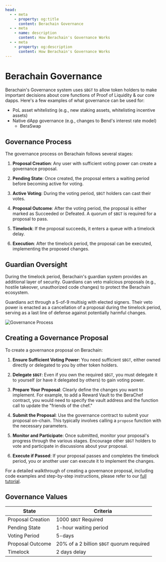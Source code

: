 ```yaml
---
head:
  - - meta
    - property: og:title
      content: Berachain Governance
  - - meta
    - name: description
      content: How Berachain's Governance Works
  - - meta
    - property: og:description
      content: How Berachain's Governance Works
---
```


# Berachain Governance

Berachain's Governance system uses `$BGT` to allow token holders to make important decisions about core functions of Proof of Liquidity & our core dapps. Here's a few examples of what governance can be used for:

- PoL asset whitelisting (e.g., new staking assets, whitelisting incentive assets)
- Native dApp governance (e.g., changes to Bend's interest rate model)
  - BeraSwap

## Governance Process

The governance process on Berachain follows several stages:

1. **Proposal Creation**: Any user with sufficient voting power can create a governance proposal.

2. **Pending State**: Once created, the proposal enters a waiting period before becoming active for voting.

3. **Active Voting**: During the voting period, `$BGT` holders can cast their votes.

4. **Proposal Outcome**: After the voting period, the proposal is either marked as Succeeded or Defeated. A quorum of `$BGT` is required for a proposal to pass.

5. **Timelock**: If the proposal succeeds, it enters a queue with a timelock delay.

6. **Execution**: After the timelock period, the proposal can be executed, implementing the proposed changes.

## Guardian Oversight

During the timelock period, Berachain's guardian system provides an additional layer of security. Guardians can veto malicious proposals (e.g., hostile takeover, unauthorized code changes) to protect the Berachain ecosystem.

Guardians act through a 5-of-9 multisig with elected signers. Their veto power is enacted as a cancellation of a proposal during the timelock period, serving as a last line of defense against potentially harmful changes.

![Governance Process](/assets/governance-process.png)

## Creating a Governance Proposal

To create a governance proposal on Berachain:

1. **Ensure Sufficient Voting Power**: You need sufficient `$BGT`, either owned directly or delegated to you by other token holders.

2. **Delegate `$BGT`**: Even if you own the required `$BGT`, you must delegate it to yourself (or have it delegated by others) to gain voting power.

3. **Prepare Your Proposal**: Clearly define the changes you want to implement. For example, to add a Reward Vault to the BeraChef contract, you would need to specify the vault address and the function call to update the "friends of the chef."

4. **Submit the Proposal**: Use the governance contract to submit your proposal on-chain. This typically involves calling a `propose` function with the necessary parameters.

5. **Monitor and Participate**: Once submitted, monitor your proposal's progress through the various stages. Encourage other `$BGT` holders to vote and participate in discussions about your proposal.

6. **Execute if Passed**: If your proposal passes and completes the timelock period, you or another user can execute it to implement the changes.

For a detailed walkthrough of creating a governance proposal, including code examples and step-by-step instructions, please refer to our [full tutorial](https://github.com/berachain/guides/tree/main/apps/berachain-governance-proposal).

## Governance Values

| State             | Criteria                                  |
| ----------------- | ----------------------------------------- |
| Proposal Creation | 1000 `$BGT` Required                      |
| Pending State     | 1-hour waiting period                     |
| Voting Period     | 5-days                      |
| Proposal Outcome  | 20% of a 2 billion `$BGT` quorum required |
| Timelock          | 2 days delay                              |
